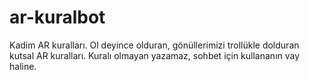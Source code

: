 # ar-kuralbot
Kadim AR kuralları. Ol deyince olduran, gönüllerimizi trollükle dolduran kutsal AR kuralları. Kuralı olmayan yazamaz, sohbet için kullananın vay haline.
